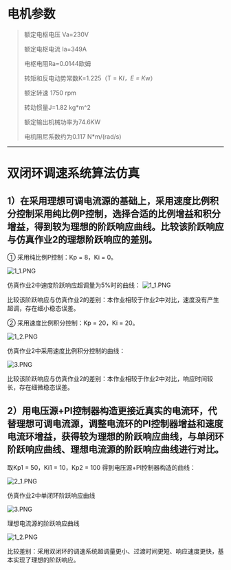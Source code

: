 # 电机参数 #
> 额定电枢电压 Va=230V
> 
> 额定电枢电流 Ia=349A
> 
> 电枢电阻Ra=0.0144欧姆
> 
> 转矩和反电动势常数K=1.225（T = K*I，E = K*w）
> 
> 额定转速 1750 rpm
> 
> 转动惯量J=1.82 kg*m^2
> 
> 额定输出机械功率为74.6KW
> 
> 电机阻尼系数约为0.117 N*m/(rad/s)

---
 
# 双闭环调速系统算法仿真 #

## 1）在采用理想可调电流源的基础上，采用速度比例积分控制采用纯比例P控制，选择合适的比例增益和积分增益，得到较为理想的阶跃响应曲线。比较该阶跃响应与仿真作业2的理想阶跃响应的差别。 ##

① 采用纯比例P控制：Kp = 8，Ki = 0。

![1_1.PNG](https://i.loli.net/2019/05/01/5cc9b97f0ad59.png)

仿真作业2中速度阶跃响应超调量为5%时的曲线：
![1_1.PNG](https://i.loli.net/2019/05/02/5cca3d2fa2018.png)


比较该阶跃响应与仿真作业2的差别：本作业相较于作业2中对比，速度没有产生超调，存在细小稳态误差。

② 采用速度比例积分控制：Kp = 20，Ki = 20。

![1_2.PNG](https://i.loli.net/2019/05/02/5cca42e5dd3d6.png)

仿真作业2中采用速度比例积分控制的曲线：

![3.PNG](https://i.loli.net/2019/05/02/5cca436092073.png)

比较该阶跃响应与仿真作业2的差别：本作业相较于作业2中对比，响应时间较长，存在细微稳态误差。


## 2）用电压源+PI控制器构造更接近真实的电流环，代替理想可调电流源，调整电流环的PI控制器增益和速度电流环增益，获得较为理想的阶跃响应曲线，与单闭环阶跃响应曲线、理想电流源的阶跃响应曲线进行对比。 ##
取Kp1 = 50，Ki1 = 10，Kp2 = 100 得到电压源+PI控制器构造的曲线：

![2_1.PNG](https://i.loli.net/2019/05/02/5cca566b06594.png)

仿真作业2中单闭环阶跃响应曲线

![3.PNG](https://i.loli.net/2019/05/02/5cca436092073.png)

理想电流源的阶跃响应曲线

![1_2.PNG](https://i.loli.net/2019/05/02/5cca42e5dd3d6.png)

比较差别：采用双闭环的调速系统超调量更小、过渡时间更短、响应速度更快，基本实现了理想的阶跃响应。
